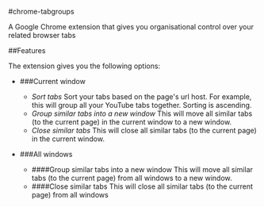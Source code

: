 #chrome-tabgroups

A Google Chrome extension that gives you organisational control over your related browser tabs

##Features

The extension gives you the following options:

- ###Current window
    - *Sort tabs*
    Sort your tabs based on the page's url host. For example, this will group all your YouTube tabs together. Sorting is ascending.
    - *Group similar tabs into a new window*
    This will move all similar tabs (to the current page) in the current window to a new window. 
    - *Close similar tabs*
    This will close all similar tabs (to the current page) in the current window.

- ###All windows
    - ####Group similar tabs into a new window
    This will move all similar tabs (to the current page) from all windows to a new window. 
    - ####Close similar tabs
    This will close all similar tabs (to the current page) from all windows

